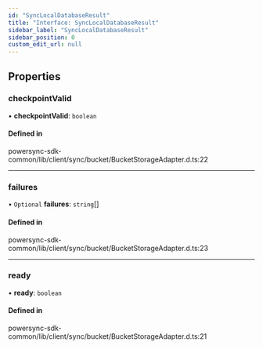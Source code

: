 ```yaml
---
id: "SyncLocalDatabaseResult"
title: "Interface: SyncLocalDatabaseResult"
sidebar_label: "SyncLocalDatabaseResult"
sidebar_position: 0
custom_edit_url: null
---
```


## Properties

### checkpointValid

• **checkpointValid**: `boolean`

#### Defined in

powersync-sdk-common/lib/client/sync/bucket/BucketStorageAdapter.d.ts:22

___

### failures

• `Optional` **failures**: `string`[]

#### Defined in

powersync-sdk-common/lib/client/sync/bucket/BucketStorageAdapter.d.ts:23

___

### ready

• **ready**: `boolean`

#### Defined in

powersync-sdk-common/lib/client/sync/bucket/BucketStorageAdapter.d.ts:21
